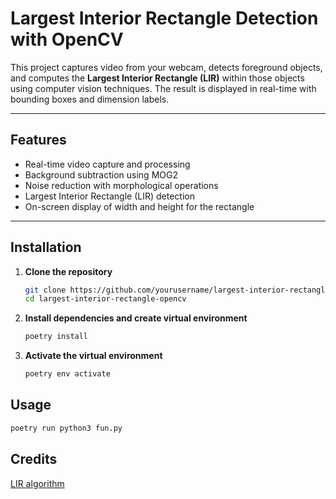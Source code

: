 # Largest Interior Rectangle Detection with OpenCV

This project captures video from your webcam, detects foreground objects, and computes the **Largest Interior Rectangle (LIR)** within those objects using computer vision techniques. The result is displayed in real-time with bounding boxes and dimension labels.

---

## Features

- Real-time video capture and processing
- Background subtraction using MOG2
- Noise reduction with morphological operations
- Largest Interior Rectangle (LIR) detection
- On-screen display of width and height for the rectangle

---


## Installation

1. **Clone the repository**
   ```bash
   git clone https://github.com/yourusername/largest-interior-rectangle-opencv.git
   cd largest-interior-rectangle-opencv
   ```

2. **Install dependencies and create virtual environment**
    ```bash
    poetry install
    ```

3. **Activate the virtual environment**
    ```bash
    poetry env activate
    ```

## Usage

```bash
poetry run python3 fun.py
```

## Credits
[LIR algorithm](https://gist.github.com/zaniarshokati/ea7db9ba11b8424ad9b5dfe683a865f4)